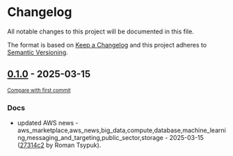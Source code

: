 # Changelog

All notable changes to this project will be documented in this file.

The format is based on [Keep a Changelog](http://keepachangelog.com/en/1.0.0/)
and this project adheres to [Semantic Versioning](http://semver.org/spec/v2.0.0.html).

<!-- insertion marker -->
## [0.1.0](https://github.com/tsypuk/aws-news/releases/tag/ver-2025-03-150.1.0) - 2025-03-15

<small>[Compare with first commit](https://github.com/tsypuk/aws-news/compare/90cb219404a6d4dbff82638f3ec546e1773fd57e...ver-2025-03-15)</small>

### Docs

- updated AWS news - aws_marketplace,aws_news,big_data,compute,database,machine_learning,messaging_and_targeting,public_sector,storage - 2025-03-15 ([27314c2](https://github.com/tsypuk/aws-news/commit/27314c28a1beb3be04c6c456bb2e396f39db92e2) by Roman Tsypuk).

